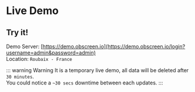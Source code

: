# Live Demo

## Try it!

Demo Server: [https://demo.obscreen.io](https://demo.obscreen.io/login?username=admin&password=admin)<br />
Location: `Roubaix - France`

::: warning Warning
It is a temporary live demo, all data will be deleted after `30 minutes`.<br />
You could notice a `~30 secs` downtime between each updates.
:::
